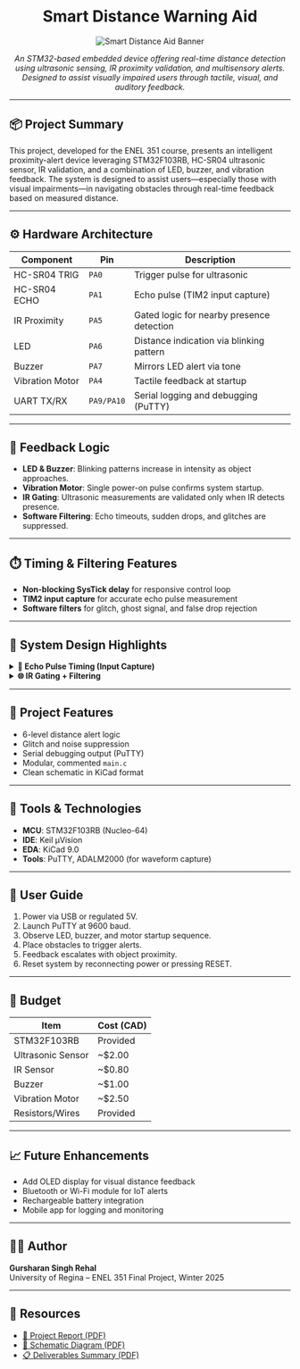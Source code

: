 
<h1 align="center">Smart Distance Warning Aid</h1>

<p align="center">
  <img src="banne.png" alt="Smart Distance Aid Banner"/>
</p>

<p align="center"><i>
An STM32-based embedded device offering real-time distance detection using ultrasonic sensing, IR proximity validation, and multisensory alerts. Designed to assist visually impaired users through tactile, visual, and auditory feedback.
</i></p>

---

## 📦 Project Summary

This project, developed for the ENEL 351 course, presents an intelligent proximity-alert device leveraging STM32F103RB, HC-SR04 ultrasonic sensor, IR validation, and a combination of LED, buzzer, and vibration feedback. The system is designed to assist users—especially those with visual impairments—in navigating obstacles through real-time feedback based on measured distance.

---

## ⚙️ Hardware Architecture

| Component          | Pin       | Description                               |
|-------------------|-----------|-------------------------------------------|
| HC-SR04 TRIG      | `PA0`     | Trigger pulse for ultrasonic              |
| HC-SR04 ECHO      | `PA1`     | Echo pulse (TIM2 input capture)           |
| IR Proximity      | `PA5`     | Gated logic for nearby presence detection |
| LED               | `PA6`     | Distance indication via blinking pattern  |
| Buzzer            | `PA7`     | Mirrors LED alert via tone                |
| Vibration Motor   | `PA4`     | Tactile feedback at startup               |
| UART TX/RX        | `PA9/PA10`| Serial logging and debugging (PuTTY)      |

---

## 🚨 Feedback Logic

- **LED & Buzzer**: Blinking patterns increase in intensity as object approaches.
- **Vibration Motor**: Single power-on pulse confirms system startup.
- **IR Gating**: Ultrasonic measurements are validated only when IR detects presence.
- **Software Filtering**: Echo timeouts, sudden drops, and glitches are suppressed.

---

## ⏱️ Timing & Filtering Features

- **Non-blocking SysTick delay** for responsive control loop
- **TIM2 input capture** for accurate echo pulse measurement
- **Software filters** for glitch, ghost signal, and false drop rejection

---

## 🧠 System Design Highlights

<details>
<summary><b>🔁 Echo Pulse Timing (Input Capture)</b></summary>

```c
// Captures echo pulse using TIM2
uint32_t measure_distance(void) {
    uint32_t start = 0, end = 0;
    trigger_ultrasonic();
    wait_echo_rising();
    start = TIM2->CNT;
    wait_echo_falling();
    end = TIM2->CNT;

    uint32_t duration = (end >= start) ? (end - start) : (0xFFFF - start + end);
    return duration / 58;  // Convert to cm
}
```
</details>

<details>
<summary><b>🌐 IR Gating + Filtering</b></summary>

```c
if (IR_DETECTED) {
    if (distance < last_valid_distance + 20) {
        update_feedback(distance);
        last_valid_distance = distance;
    }
}
```
</details>

---

## 🧪 Project Features

- 6-level distance alert logic
- Glitch and noise suppression
- Serial debugging output (PuTTY)
- Modular, commented `main.c`
- Clean schematic in KiCad format

---

## 🧰 Tools & Technologies

- **MCU**: STM32F103RB (Nucleo-64)
- **IDE**: Keil µVision
- **EDA**: KiCad 9.0
- **Tools**: PuTTY, ADALM2000 (for waveform capture)

---

## 📝 User Guide

1. Power via USB or regulated 5V.
2. Launch PuTTY at 9600 baud.
3. Observe LED, buzzer, and motor startup sequence.
4. Place obstacles to trigger alerts.
5. Feedback escalates with object proximity.
6. Reset system by reconnecting power or pressing RESET.

---

## 🧾 Budget

| Item              | Cost (CAD) |
|-------------------|------------|
| STM32F103RB       | Provided   |
| Ultrasonic Sensor | ~$2.00     |
| IR Sensor         | ~$0.80     |
| Buzzer            | ~$1.00     |
| Vibration Motor   | ~$2.50     |
| Resistors/Wires   | Provided   |

---

## 📈 Future Enhancements

- Add OLED display for visual distance feedback
- Bluetooth or Wi-Fi module for IoT alerts
- Rechargeable battery integration
- Mobile app for logging and monitoring

---

## 👨‍💻 Author

**Gursharan Singh Rehal**  
University of Regina – ENEL 351 Final Project, Winter 2025

---

## 📎 Resources

- [📄 Project Report (PDF)](docs/Project_Report.pdf)
- [📐 Schematic Diagram (PDF)](docs/Schematic.pdf)
- [📋 Deliverables Summary (PDF)](docs/Project_Deliverables.pdf)
